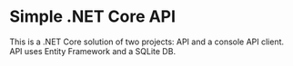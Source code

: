 # Simple .NET Core API

This is a .NET Core solution of two projects: API and a console API client.
API uses Entity Framework and a SQLite DB.

